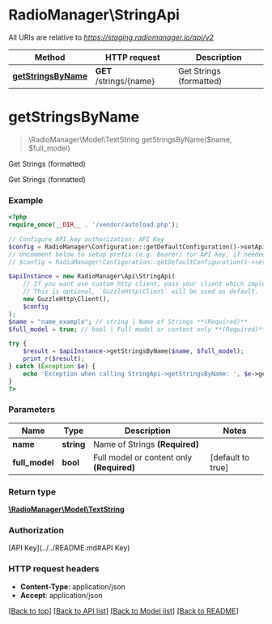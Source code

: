 # RadioManager\StringApi

All URIs are relative to *https://staging.radiomanager.io/api/v2*

Method | HTTP request | Description
------------- | ------------- | -------------
[**getStringsByName**](StringApi.md#getStringsByName) | **GET** /strings/{name} | Get Strings (formatted)


# **getStringsByName**
> \RadioManager\Model\TextString getStringsByName($name, $full_model)

Get Strings (formatted)

Get Strings (formatted)

### Example
```php
<?php
require_once(__DIR__ . '/vendor/autoload.php');

// Configure API key authorization: API Key
$config = RadioManager\Configuration::getDefaultConfiguration()->setApiKey('api-key', 'YOUR_API_KEY');
// Uncomment below to setup prefix (e.g. Bearer) for API key, if needed
// $config = RadioManager\Configuration::getDefaultConfiguration()->setApiKeyPrefix('api-key', 'Bearer');

$apiInstance = new RadioManager\Api\StringApi(
    // If you want use custom http client, pass your client which implements `GuzzleHttp\ClientInterface`.
    // This is optional, `GuzzleHttp\Client` will be used as default.
    new GuzzleHttp\Client(),
    $config
);
$name = "name_example"; // string | Name of Strings **(Required)**
$full_model = true; // bool | Full model or content only **(Required)**

try {
    $result = $apiInstance->getStringsByName($name, $full_model);
    print_r($result);
} catch (Exception $e) {
    echo 'Exception when calling StringApi->getStringsByName: ', $e->getMessage(), PHP_EOL;
}
?>
```

### Parameters

Name | Type | Description  | Notes
------------- | ------------- | ------------- | -------------
 **name** | **string**| Name of Strings **(Required)** |
 **full_model** | **bool**| Full model or content only **(Required)** | [default to true]

### Return type

[**\RadioManager\Model\TextString**](../Model/TextString.md)

### Authorization

[API Key](../../README.md#API Key)

### HTTP request headers

 - **Content-Type**: application/json
 - **Accept**: application/json

[[Back to top]](#) [[Back to API list]](../../README.md#documentation-for-api-endpoints) [[Back to Model list]](../../README.md#documentation-for-models) [[Back to README]](../../README.md)

